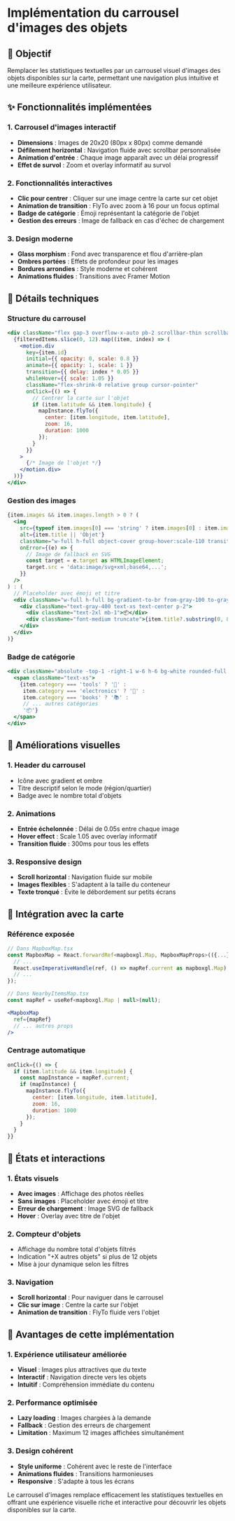 # Implémentation du carrousel d'images des objets

## 🎯 Objectif

Remplacer les statistiques textuelles par un carrousel visuel d'images des objets disponibles sur la carte, permettant une navigation plus intuitive et une meilleure expérience utilisateur.

## ✨ Fonctionnalités implémentées

### 1. **Carrousel d'images interactif**
- **Dimensions** : Images de 20x20 (80px x 80px) comme demandé
- **Défilement horizontal** : Navigation fluide avec scrollbar personnalisée
- **Animation d'entrée** : Chaque image apparaît avec un délai progressif
- **Effet de survol** : Zoom et overlay informatif au survol

### 2. **Fonctionnalités interactives**
- **Clic pour centrer** : Cliquer sur une image centre la carte sur cet objet
- **Animation de transition** : FlyTo avec zoom à 16 pour un focus optimal
- **Badge de catégorie** : Émoji représentant la catégorie de l'objet
- **Gestion des erreurs** : Image de fallback en cas d'échec de chargement

### 3. **Design moderne**
- **Glass morphism** : Fond avec transparence et flou d'arrière-plan
- **Ombres portées** : Effets de profondeur pour les images
- **Bordures arrondies** : Style moderne et cohérent
- **Animations fluides** : Transitions avec Framer Motion

## 🔧 Détails techniques

### Structure du carrousel
```jsx
<div className="flex gap-3 overflow-x-auto pb-2 scrollbar-thin scrollbar-thumb-gray-300 scrollbar-track-gray-100">
  {filteredItems.slice(0, 12).map((item, index) => (
    <motion.div
      key={item.id}
      initial={{ opacity: 0, scale: 0.8 }}
      animate={{ opacity: 1, scale: 1 }}
      transition={{ delay: index * 0.05 }}
      whileHover={{ scale: 1.05 }}
      className="flex-shrink-0 relative group cursor-pointer"
      onClick={() => {
        // Centrer la carte sur l'objet
        if (item.latitude && item.longitude) {
          mapInstance.flyTo({
            center: [item.longitude, item.latitude],
            zoom: 16,
            duration: 1000
          });
        }
      }}
    >
      {/* Image de l'objet */}
    </motion.div>
  ))}
</div>
```

### Gestion des images
```jsx
{item.images && item.images.length > 0 ? (
  <img
    src={typeof item.images[0] === 'string' ? item.images[0] : item.images[0].url || ''}
    alt={item.title || 'Objet'}
    className="w-full h-full object-cover group-hover:scale-110 transition-transform duration-300"
    onError={(e) => {
      // Image de fallback en SVG
      const target = e.target as HTMLImageElement;
      target.src = 'data:image/svg+xml;base64,...';
    }}
  />
) : (
  // Placeholder avec émoji et titre
  <div className="w-full h-full bg-gradient-to-br from-gray-100 to-gray-200 flex items-center justify-center">
    <div className="text-gray-400 text-xs text-center p-2">
      <div className="text-2xl mb-1">📦</div>
      <div className="font-medium truncate">{item.title?.substring(0, 8) || 'Objet'}</div>
    </div>
  </div>
)}
```

### Badge de catégorie
```jsx
<div className="absolute -top-1 -right-1 w-6 h-6 bg-white rounded-full shadow-md flex items-center justify-center border border-gray-200">
  <span className="text-xs">
    {item.category === 'tools' ? '🔨' :
     item.category === 'electronics' ? '📱' :
     item.category === 'books' ? '📚' :
     // ... autres catégories
     '📦'}
  </span>
</div>
```

## 🎨 Améliorations visuelles

### 1. **Header du carrousel**
- Icône avec gradient et ombre
- Titre descriptif selon le mode (région/quartier)
- Badge avec le nombre total d'objets

### 2. **Animations**
- **Entrée échelonnée** : Délai de 0.05s entre chaque image
- **Hover effect** : Scale 1.05 avec overlay informatif
- **Transition fluide** : 300ms pour tous les effets

### 3. **Responsive design**
- **Scroll horizontal** : Navigation fluide sur mobile
- **Images flexibles** : S'adaptent à la taille du conteneur
- **Texte tronqué** : Évite le débordement sur petits écrans

## 🔗 Intégration avec la carte

### Référence exposée
```jsx
// Dans MapboxMap.tsx
const MapboxMap = React.forwardRef<mapboxgl.Map, MapboxMapProps>(({...}, ref) => {
  // ...
  React.useImperativeHandle(ref, () => mapRef.current as mapboxgl.Map);
  // ...
});

// Dans NearbyItemsMap.tsx
const mapRef = useRef<mapboxgl.Map | null>(null);

<MapboxMap
  ref={mapRef}
  // ... autres props
/>
```

### Centrage automatique
```jsx
onClick={() => {
  if (item.latitude && item.longitude) {
    const mapInstance = mapRef.current;
    if (mapInstance) {
      mapInstance.flyTo({
        center: [item.longitude, item.latitude],
        zoom: 16,
        duration: 1000
      });
    }
  }
}}
```

## 📱 États et interactions

### 1. **États visuels**
- **Avec images** : Affichage des photos réelles
- **Sans images** : Placeholder avec émoji et titre
- **Erreur de chargement** : Image SVG de fallback
- **Hover** : Overlay avec titre de l'objet

### 2. **Compteur d'objets**
- Affichage du nombre total d'objets filtrés
- Indication "+X autres objets" si plus de 12 objets
- Mise à jour dynamique selon les filtres

### 3. **Navigation**
- **Scroll horizontal** : Pour naviguer dans le carrousel
- **Clic sur image** : Centre la carte sur l'objet
- **Animation de transition** : FlyTo fluide vers l'objet

## 🎯 Avantages de cette implémentation

### 1. **Expérience utilisateur améliorée**
- **Visuel** : Images plus attractives que du texte
- **Interactif** : Navigation directe vers les objets
- **Intuitif** : Compréhension immédiate du contenu

### 2. **Performance optimisée**
- **Lazy loading** : Images chargées à la demande
- **Fallback** : Gestion des erreurs de chargement
- **Limitation** : Maximum 12 images affichées simultanément

### 3. **Design cohérent**
- **Style uniforme** : Cohérent avec le reste de l'interface
- **Animations fluides** : Transitions harmonieuses
- **Responsive** : S'adapte à tous les écrans

Le carrousel d'images remplace efficacement les statistiques textuelles en offrant une expérience visuelle riche et interactive pour découvrir les objets disponibles sur la carte.
